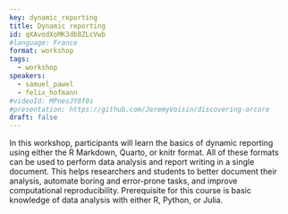 ```yaml
---
key: dynamic_reporting
title: Dynamic reporting
id: qXAvodXoMK3db8ZLcVwb
#language: France
format: workshop
tags:
  - workshop
speakers:
  - samuel_pawel
  - felix_hofmann
#videoId: MPnesJY8f0s
#presentation: https://github.com/JeremyVoisin/discovering-arcore
draft: false
---
```

In this workshop, participants will learn the basics of dynamic reporting using either the R Markdown, Quarto, or knitr format. All of these formats can be used to perform data analysis and report writing in a single document. This helps researchers and students to better document their analysis, automate boring and error-prone tasks, and improve computational reproducibility. Prerequisite for this course is basic knowledge of data analysis with either R, Python, or Julia.


